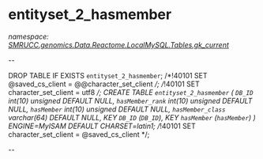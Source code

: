 ﻿# entityset_2_hasmember
_namespace: [SMRUCC.genomics.Data.Reactome.LocalMySQL.Tables.gk_current](./index.md)_

--
 
 DROP TABLE IF EXISTS `entityset_2_hasmember`;
 /*!40101 SET @saved_cs_client = @@character_set_client */;
 /*!40101 SET character_set_client = utf8 */;
 CREATE TABLE `entityset_2_hasmember` (
 `DB_ID` int(10) unsigned DEFAULT NULL,
 `hasMember_rank` int(10) unsigned DEFAULT NULL,
 `hasMember` int(10) unsigned DEFAULT NULL,
 `hasMember_class` varchar(64) DEFAULT NULL,
 KEY `DB_ID` (`DB_ID`),
 KEY `hasMember` (`hasMember`)
 ) ENGINE=MyISAM DEFAULT CHARSET=latin1;
 /*!40101 SET character_set_client = @saved_cs_client */;
 
 --




